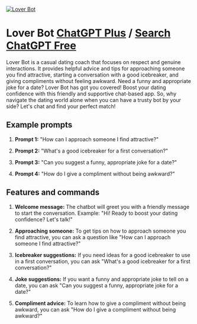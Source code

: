 
[![Lover Bot](https://files.oaiusercontent.com/file-NliukozZj4QcAdBo3FxFtGs8?se=2123-10-17T22%3A48%3A57Z&sp=r&sv=2021-08-06&sr=b&rscc=max-age%3D31536000%2C%20immutable&rscd=attachment%3B%20filename%3De16aff91-b71c-4af2-b8fb-289434c44a38.png&sig=OMfLVhvNTalNGjD7omyw/9Es2vXRzXAvnyql4U68B0E%3D)](https://chat.openai.com/g/g-D5Sb3Cn4L-lover-bot)

# Lover Bot [ChatGPT Plus](https://chat.openai.com/g/g-D5Sb3Cn4L-lover-bot) / [Search ChatGPT Free](https://gptcall.net/index.html#/?search=Lover%20Bot)

Lover Bot is a casual dating coach that focuses on respect and genuine interactions. It provides helpful advice and tips for approaching someone you find attractive, starting a conversation with a good icebreaker, and giving compliments without feeling awkward. Need a funny and appropriate joke for a date? Lover Bot has got you covered! Boost your dating confidence with this friendly and supportive chat-based app. So, why navigate the dating world alone when you can have a trusty bot by your side? Let's chat and find your perfect match!

## Example prompts

1. **Prompt 1:** "How can I approach someone I find attractive?"

2. **Prompt 2:** "What's a good icebreaker for a first conversation?"

3. **Prompt 3:** "Can you suggest a funny, appropriate joke for a date?"

4. **Prompt 4:** "How do I give a compliment without being awkward?"

## Features and commands

1. **Welcome message:** The chatbot will greet you with a friendly message to start the conversation. Example: "Hi! Ready to boost your dating confidence? Let's talk!"

2. **Approaching someone:** To get tips on how to approach someone you find attractive, you can ask a question like "How can I approach someone I find attractive?"

3. **Icebreaker suggestions:** If you need ideas for a good icebreaker to use in a first conversation, you can ask "What's a good icebreaker for a first conversation?"

4. **Joke suggestions:** If you want a funny and appropriate joke to tell on a date, you can ask "Can you suggest a funny, appropriate joke for a date?"

5. **Compliment advice:** To learn how to give a compliment without being awkward, you can ask "How do I give a compliment without being awkward?"


